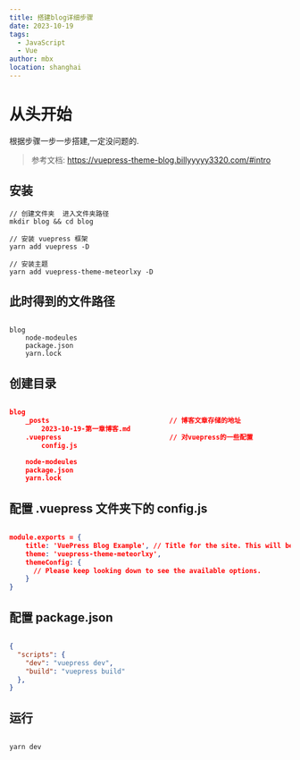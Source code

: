 ```yaml
---
title: 搭建blog详细步骤
date: 2023-10-19
tags: 
  - JavaScript
  - Vue
author: mbx
location: shanghai  
---
```


# 从头开始
根据步骤一步一步搭建,一定没问题的.

> 参考文档: https://vuepress-theme-blog.billyyyyy3320.com/#intro

## 安装

```
// 创建文件夹  进入文件夹路径
mkdir blog && cd blog

// 安装 vuepress 框架
yarn add vuepress -D 

// 安装主题
yarn add vuepress-theme-meteorlxy -D

```

## 此时得到的文件路径

```

blog
    node-modeules
    package.json
    yarn.lock

```

## 创建目录

```json

blog
    _posts                              // 博客文章存储的地址
        2023-10-19-第一章博客.md
    .vuepress                           // 对vuepress的一些配置
        config.js

    node-modeules
    package.json
    yarn.lock

```

## 配置 .vuepress 文件夹下的 config.js

```json

module.exports = {
    title: 'VuePress Blog Example', // Title for the site. This will be displayed in the navbar.
    theme: 'vuepress-theme-meteorlxy',
    themeConfig: {
      // Please keep looking down to see the available options.
    }
}

```

## 配置 package.json

```json

{
  "scripts": {
    "dev": "vuepress dev",
    "build": "vuepress build"
  },
}

```

## 运行

```

yarn dev

```

